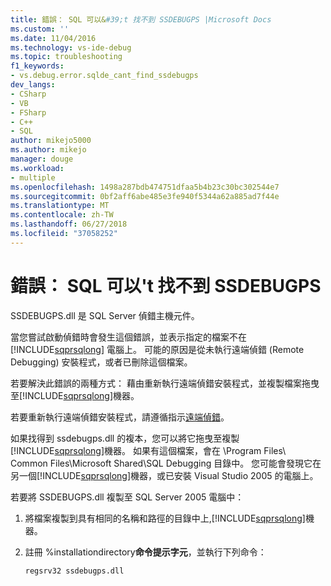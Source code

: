 ```yaml
---
title: 錯誤： SQL 可以&#39;t 找不到 SSDEBUGPS |Microsoft Docs
ms.custom: ''
ms.date: 11/04/2016
ms.technology: vs-ide-debug
ms.topic: troubleshooting
f1_keywords:
- vs.debug.error.sqlde_cant_find_ssdebugps
dev_langs:
- CSharp
- VB
- FSharp
- C++
- SQL
author: mikejo5000
ms.author: mikejo
manager: douge
ms.workload:
- multiple
ms.openlocfilehash: 1498a287bdb474751dfaa5b4b23c30bc302544e7
ms.sourcegitcommit: 0bf2aff6abe485e3fe940f5344a62a885ad7f44e
ms.translationtype: MT
ms.contentlocale: zh-TW
ms.lasthandoff: 06/27/2018
ms.locfileid: "37058252"
---
```

# <a name="error-sql-can39t-find-ssdebugps"></a>錯誤： SQL 可以&#39;t 找不到 SSDEBUGPS

SSDEBUGPS.dll 是 SQL Server 偵錯主機元件。

當您嘗試啟動偵錯時會發生這個錯誤，並表示指定的檔案不在 [!INCLUDE[sqprsqlong](../debugger/includes/sqprsqlong_md.md)] 電腦上。 可能的原因是從未執行遠端偵錯 (Remote Debugging) 安裝程式，或者已刪除這個檔案。

若要解決此錯誤的兩種方式： 藉由重新執行遠端偵錯安裝程式，並複製檔案拖曳至[!INCLUDE[sqprsqlong](../debugger/includes/sqprsqlong_md.md)]機器。

若要重新執行遠端偵錯安裝程式，請遵循指示[遠端偵錯](../debugger/remote-debugging.md)。

如果找得到 ssdebugps.dll 的複本，您可以將它拖曳至複製[!INCLUDE[sqprsqlong](../debugger/includes/sqprsqlong_md.md)]機器。 如果有這個檔案，會在 \Program Files\ Common Files\Microsoft Shared\SQL Debugging 目錄中。 您可能會發現它在另一個[!INCLUDE[sqprsqlong](../debugger/includes/sqprsqlong_md.md)]機器，或已安裝 Visual Studio 2005 的電腦上。

若要將 SSDEBUGPS.dll 複製至 SQL Server 2005 電腦中：

1. 將檔案複製到具有相同的名稱和路徑的目錄中上,[!INCLUDE[sqprsqlong](../debugger/includes/sqprsqlong_md.md)]機器。

2. 註冊 %installationdirectory**命令提示字元**，並執行下列命令：

    ```cmd
    regsrv32 ssdebugps.dll
    ```
